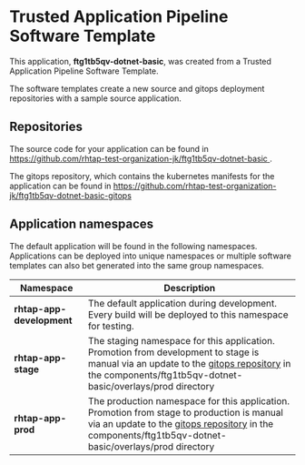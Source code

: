 # Trusted Application Pipeline Software Template

This application, **ftg1tb5qv-dotnet-basic**, was created from a Trusted Application Pipeline Software Template.

The software templates create a new source and gitops deployment repositories with a sample source application. 

## Repositories

The source code for your application can be found in [https://github.com/rhtap-test-organization-jk/ftg1tb5qv-dotnet-basic ](https://github.com/rhtap-test-organization-jk/ftg1tb5qv-dotnet-basic ).
 
The gitops repository, which contains the kubernetes manifests for the application can be found in 
[https://github.com/rhtap-test-organization-jk/ftg1tb5qv-dotnet-basic-gitops ](https://github.com/rhtap-test-organization-jk/ftg1tb5qv-dotnet-basic-gitops ) 

## Application namespaces 

The default application will be found in the following namespaces. Applications can be deployed into unique namespaces or multiple software templates can also bet generated into the same group namespaces.  

|  Namespace   |  Description   |  
| -------- | -------- |   
| **rhtap-app-development** | The default application during development. Every build will be deployed to this namespace for testing. | 
| **rhtap-app-stage** | The staging namespace for this application. Promotion from development to stage is manual via an update to the [gitops repository](https://github.com/rhtap-test-organization-jk/ftg1tb5qv-dotnet-basic-gitops ) in the components/ftg1tb5qv-dotnet-basic/overlays/prod directory |  
| **rhtap-app-prod** | The production namespace for this application. Promotion from stage to production is manual via an update to the [gitops repository](https://github.com/rhtap-test-organization-jk/ftg1tb5qv-dotnet-basic-gitops ) in the components/ftg1tb5qv-dotnet-basic/overlays/prod directory | 